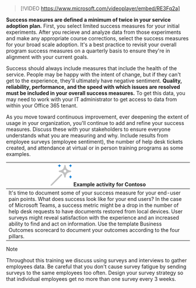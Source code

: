 > [!VIDEO https://www.microsoft.com/videoplayer/embed/RE3Fq2a]

**Success measures are defined a minimum of twice in your service adoption plan.** First, you select limited success measures for your initial experiments. After you recieve and analyze data from those experiments and make any appropriate course corrections, select the success measures for your broad scale adoption. It's a best practice to revisit your overall program success measures on a quarterly basis to ensure they're in alignment with your current goals. 

Success should always include measures that include the health of the service. People may be happy with the intent of change, but if they can't get to the experience, they'll ultimately have negative sentiment. **Quality, reliability, performance, and the speed with which issues are resolved must be included in your overall success measures.** To get this data, you may need to work with your IT administrator to get access to data from within your Office 365 tenant. 

As you move toward continuous improvement, ever deepening the extent of usage in your organization, you'll continue to add and refine your success measures. Discuss these with your stakeholders to ensure everyone understands what you are measuring and why. Include results from employee surveys (employee sentiment), the number of help desk tickets created, and attendance at virtual or in person training programs as some examples. 

|![Activity icon](../media/activity.png) Example activity for Contoso|
|-|
|It's time to document some of your success measure for your end-user pain points. What does success look like for your end users? In the case of Microsoft Teams, a success metric might be a drop in the number of help desk requests to have documents restored from local devices. User surveys might reveal satisfaction with the experience and an increased ability to find and act on information. Use the template Business Outcomes scorecard to document your outcomes according to the four pillars.|

> [!NOTE] 
> Throughout this training we discuss using surveys and interviews to gather employees data. Be careful that you don't cause survey fatigue by sending surveys to the same employees too often. Design your survey strategy so that individual employees get no more than one survey every 3 weeks.